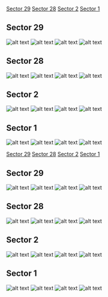 [Sector 29](#sector29)
[Sector 28](#sector28)
[Sector 2](#sector2)
[Sector 1](#sector1)

<a name = "sector29"></a>
## Sector 29
![alt text](/tt/HATS-68_Sector_29/HATS-68_Sector_29_a_TimeSeries.png)
![alt text](/tt/HATS-68_Sector_29/HATS-68_Sector_29_b_FoldedLightCurve.png)
![alt text](/tt/HATS-68_Sector_29/HATS-68_Sector_29_b_IndividualTransitsWithFit.png)
![alt text](/tt/HATS-68_Sector_29/HATS-68_Sector_29_c_TimingResiduals.png)

<a name = "sector28"></a>
## Sector 28
![alt text](/tt/HATS-68_Sector_28/HATS-68_Sector_28_a_TimeSeries.png)
![alt text](/tt/HATS-68_Sector_28/HATS-68_Sector_28_b_FoldedLightCurve.png)
![alt text](/tt/HATS-68_Sector_28/HATS-68_Sector_28_b_IndividualTransitsWithFit.png)
![alt text](/tt/HATS-68_Sector_28/HATS-68_Sector_28_c_TimingResiduals.png)

<a name = "sector2"></a>
## Sector 2
![alt text](/tt/HATS-68_Sector_2/HATS-68_Sector_2_a_TimeSeries.png)
![alt text](/tt/HATS-68_Sector_2/HATS-68_Sector_2_b_FoldedLightCurve.png)
![alt text](/tt/HATS-68_Sector_2/HATS-68_Sector_2_b_IndividualTransitsWithFit.png)
![alt text](/tt/HATS-68_Sector_2/HATS-68_Sector_2_c_TimingResiduals.png)

<a name = "sector1"></a>
## Sector 1
![alt text](/tt/HATS-68_Sector_1/HATS-68_Sector_1_a_TimeSeries.png)
![alt text](/tt/HATS-68_Sector_1/HATS-68_Sector_1_b_FoldedLightCurve.png)
![alt text](/tt/HATS-68_Sector_1/HATS-68_Sector_1_b_IndividualTransitsWithFit.png)
![alt text](/tt/HATS-68_Sector_1/HATS-68_Sector_1_c_TimingResiduals.png)

[Sector 29](#sector29)
[Sector 28](#sector28)
[Sector 2](#sector2)
[Sector 1](#sector1)

<a name = "sector29"></a>
## Sector 29
![alt text](/tt/HATS-68_Sector_29/HATS-68_Sector_29_a_TimeSeries.png)
![alt text](/tt/HATS-68_Sector_29/HATS-68_Sector_29_b_FoldedLightCurve.png)
![alt text](/tt/HATS-68_Sector_29/HATS-68_Sector_29_b_IndividualTransitsWithFit.png)
![alt text](/tt/HATS-68_Sector_29/HATS-68_Sector_29_c_TimingResiduals.png)

<a name = "sector28"></a>
## Sector 28
![alt text](/tt/HATS-68_Sector_28/HATS-68_Sector_28_a_TimeSeries.png)
![alt text](/tt/HATS-68_Sector_28/HATS-68_Sector_28_b_FoldedLightCurve.png)
![alt text](/tt/HATS-68_Sector_28/HATS-68_Sector_28_b_IndividualTransitsWithFit.png)
![alt text](/tt/HATS-68_Sector_28/HATS-68_Sector_28_c_TimingResiduals.png)

<a name = "sector2"></a>
## Sector 2
![alt text](/tt/HATS-68_Sector_2/HATS-68_Sector_2_a_TimeSeries.png)
![alt text](/tt/HATS-68_Sector_2/HATS-68_Sector_2_b_FoldedLightCurve.png)
![alt text](/tt/HATS-68_Sector_2/HATS-68_Sector_2_b_IndividualTransitsWithFit.png)
![alt text](/tt/HATS-68_Sector_2/HATS-68_Sector_2_c_TimingResiduals.png)

<a name = "sector1"></a>
## Sector 1
![alt text](/tt/HATS-68_Sector_1/HATS-68_Sector_1_a_TimeSeries.png)
![alt text](/tt/HATS-68_Sector_1/HATS-68_Sector_1_b_FoldedLightCurve.png)
![alt text](/tt/HATS-68_Sector_1/HATS-68_Sector_1_b_IndividualTransitsWithFit.png)
![alt text](/tt/HATS-68_Sector_1/HATS-68_Sector_1_c_TimingResiduals.png)

